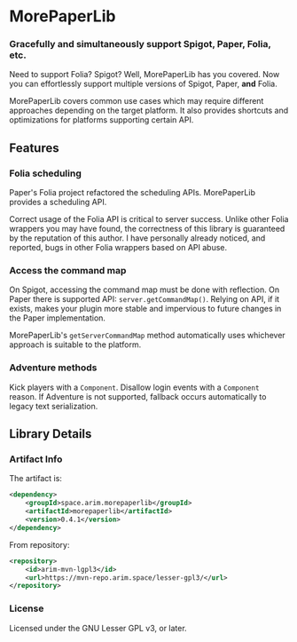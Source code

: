 
# MorePaperLib

### Gracefully and simultaneously support Spigot, Paper, Folia, etc.

Need to support Folia? Spigot? Well, MorePaperLib has you covered. Now you can effortlessly support multiple versions of Spigot, Paper, **and** Folia.

MorePaperLib covers common use cases which may require different approaches depending on the target platform. It also provides shortcuts and optimizations for platforms supporting certain API.

## Features

### Folia scheduling

Paper's Folia project refactored the scheduling APIs. MorePaperLib provides a scheduling API.

Correct usage of the Folia API is critical to server success. Unlike other Folia wrappers you may have found, the correctness of this library is guaranteed by the reputation of this author. I have personally already noticed, and reported, bugs in other Folia wrappers based on API abuse.

### Access the command map

On Spigot, accessing the command map must be done with reflection. On Paper there is supported API: `server.getCommandMap()`. Relying on API, if it exists, makes your plugin more stable and impervious to future changes in the Paper implementation.

MorePaperLib's `getServerCommandMap` method automatically uses whichever approach is suitable to the platform.

### Adventure methods

Kick players with a `Component`. Disallow login events with a `Component` reason. If Adventure is not supported, fallback occurs automatically to legacy text serialization.

## Library Details

### Artifact Info

The artifact is:

```xml
<dependency>
    <groupId>space.arim.morepaperlib</groupId>
    <artifactId>morepaperlib</artifactId>
    <version>0.4.1</version>
</dependency>
```

From repository:

```xml
<repository>
    <id>arim-mvn-lgpl3</id>
    <url>https://mvn-repo.arim.space/lesser-gpl3/</url>
</repository>
```

### License

Licensed under the GNU Lesser GPL v3, or later.
